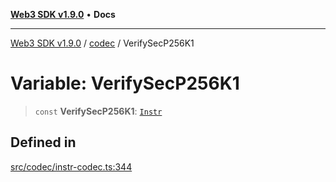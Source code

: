 [**Web3 SDK v1.9.0**](../../../README.md) • **Docs**

***

[Web3 SDK v1.9.0](../../../globals.md) / [codec](../README.md) / VerifySecP256K1

# Variable: VerifySecP256K1

> `const` **VerifySecP256K1**: [`Instr`](../type-aliases/Instr.md)

## Defined in

[src/codec/instr-codec.ts:344](https://github.com/Mystic-Nayy/alephium-web3/blob/ee41f5e0e7d7fb0b155fe62f05b2ac03772895ca/packages/web3/src/codec/instr-codec.ts#L344)

